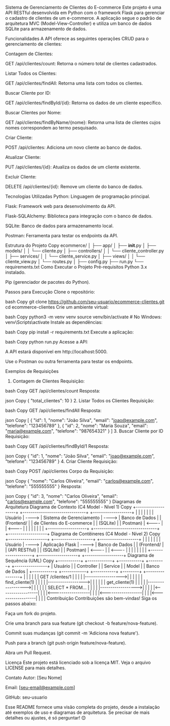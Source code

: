 Sistema de Gerenciamento de Clientes do E-commerce
Este projeto é uma API RESTful desenvolvida em Python com o framework Flask para gerenciar o cadastro de clientes de um e-commerce. A aplicação segue o padrão de arquitetura MVC (Model-View-Controller) e utiliza um banco de dados SQLite para armazenamento de dados.

Funcionalidades
A API oferece as seguintes operações CRUD para o gerenciamento de clientes:

Contagem de Clientes:

GET /api/clientes/count: Retorna o número total de clientes cadastrados.

Listar Todos os Clientes:

GET /api/clientes/findAll: Retorna uma lista com todos os clientes.

Buscar Cliente por ID:

GET /api/clientes/findById/{id}: Retorna os dados de um cliente específico.

Buscar Clientes por Nome:

GET /api/clientes/findByName/{nome}: Retorna uma lista de clientes cujos nomes correspondem ao termo pesquisado.

Criar Cliente:

POST /api/clientes: Adiciona um novo cliente ao banco de dados.

Atualizar Cliente:

PUT /api/clientes/{id}: Atualiza os dados de um cliente existente.

Excluir Cliente:

DELETE /api/clientes/{id}: Remove um cliente do banco de dados.

Tecnologias Utilizadas
Python: Linguagem de programação principal.

Flask: Framework web para desenvolvimento da API.

Flask-SQLAlchemy: Biblioteca para integração com o banco de dados.

SQLite: Banco de dados para armazenamento local.

Postman: Ferramenta para testar os endpoints da API.

Estrutura do Projeto
Copy
ecommerce/
│
├── app/
│   ├── __init__.py
│   ├── models/
│   │   └── cliente.py
│   ├── controllers/
│   │   └── cliente_controller.py
│   ├── services/
│   │   └── cliente_service.py
│   ├── views/
│   │   └── cliente_view.py
│   └── routes.py
│
├── config.py
├── run.py
└── requirements.txt
Como Executar o Projeto
Pré-requisitos
Python 3.x instalado.

Pip (gerenciador de pacotes do Python).

Passos para Execução
Clone o repositório:

bash
Copy
git clone https://github.com/seu-usuario/ecommerce-clientes.git
cd ecommerce-clientes
Crie um ambiente virtual:

bash
Copy
python3 -m venv venv
source venv/bin/activate  # No Windows: venv\Scripts\activate
Instale as dependências:

bash
Copy
pip install -r requirements.txt
Execute a aplicação:

bash
Copy
python run.py
Acesse a API:

A API estará disponível em http://localhost:5000.

Use o Postman ou outra ferramenta para testar os endpoints.

Exemplos de Requisições
1. Contagem de Clientes
Requisição:

bash
Copy
GET /api/clientes/count
Resposta:

json
Copy
{
  "total_clientes": 10
}
2. Listar Todos os Clientes
Requisição:

bash
Copy
GET /api/clientes/findAll
Resposta:

json
Copy
[
  {
    "id": 1,
    "nome": "João Silva",
    "email": "joao@example.com",
    "telefone": "123456789"
  },
  {
    "id": 2,
    "nome": "Maria Souza",
    "email": "maria@example.com",
    "telefone": "987654321"
  }
]
3. Buscar Cliente por ID
Requisição:

bash
Copy
GET /api/clientes/findById/1
Resposta:

json
Copy
{
  "id": 1,
  "nome": "João Silva",
  "email": "joao@example.com",
  "telefone": "123456789"
}
4. Criar Cliente
Requisição:

bash
Copy
POST /api/clientes
Corpo da Requisição:

json
Copy
{
  "nome": "Carlos Oliveira",
  "email": "carlos@example.com",
  "telefone": "555555555"
}
Resposta:

json
Copy
{
  "id": 3,
  "nome": "Carlos Oliveira",
  "email": "carlos@example.com",
  "telefone": "555555555"
}
Diagramas de Arquitetura
Diagrama de Contexto (C4 Model - Nível 1)
Copy
+-------------------+       +-------------------------------+       +-------------------+
|                   |       |                               |       |                   |
|  Usuário          | ----> |  Sistema de Gerenciamento     | ----> |  Banco de Dados   |
|  (Frontend/       |       |  de Clientes do E-commerce    |       |  (SQLite)         |
|   Postman)        | <---- |                               | <---- |                   |
|                   |       |                               |       |                   |
+-------------------+       +-------------------------------+       +-------------------+
Diagrama de Contêineres (C4 Model - Nível 2)
Copy
+-------------------+       +-------------------+       +-------------------+
|                   |       |                   |       |                   |
|  Usuário          | ----> |  Aplicação Flask  | ----> |  Banco de Dados   |
|  (Frontend/       |       |  (API RESTful)    |       |  (SQLite)         |
|   Postman)        | <---- |                   | <---- |                   |
|                   |       |                   |       |                   |
+-------------------+       +-------------------+       +-------------------+
Diagrama de Sequência (UML)
Copy
+-----------+       +------------+       +-----------+       +--------+       +----------------+
|  Usuário  |       | Controller |       |  Service  |       |  Model |       | Banco de Dados |
+-----------+       +------------+       +-----------+       +--------+       +----------------+
     |                   |                   |                   |                   |
     | GET /clientes/1   |                   |                   |                   |
     |------------------>|                   |                   |                   |
     |                   | find_cliente(1)   |                   |                   |
     |                   |------------------>|                   |                   |
     |                   |                   | get_cliente(1)    |                   |
     |                   |                   |------------------>|                   |
     |                   |                   |                   | SELECT * FROM...  |
     |                   |                   |                   |------------------>|
     |                   |                   |                   |<------------------|
     |                   |                   |<------------------|                   |
     |                   |<------------------|                   |                   |
     |<------------------|                   |                   |                   |
Contribuição
Contribuições são bem-vindas! Siga os passos abaixo:

Faça um fork do projeto.

Crie uma branch para sua feature (git checkout -b feature/nova-feature).

Commit suas mudanças (git commit -m 'Adiciona nova feature').

Push para a branch (git push origin feature/nova-feature).

Abra um Pull Request.

Licença
Este projeto está licenciado sob a licença MIT. Veja o arquivo LICENSE para mais detalhes.

Contato
Autor: [Seu Nome]

Email: [seu-email@example.com]

GitHub: seu-usuario

Esse README fornece uma visão completa do projeto, desde a instalação até exemplos de uso e diagramas de arquitetura. Se precisar de mais detalhes ou ajustes, é só perguntar! 😊
